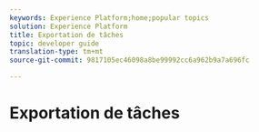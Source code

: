 ```yaml
---
keywords: Experience Platform;home;popular topics
solution: Experience Platform
title: Exportation de tâches
topic: developer guide
translation-type: tm+mt
source-git-commit: 9817105ec46098a8be99992cc6a962b9a7a696fc

---
```



# Exportation de tâches
